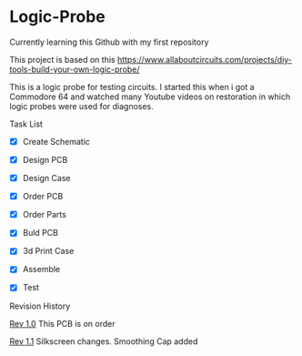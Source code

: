 # Logic-Probe

Currently learning this Github with my first repository

This project is based on this 
https://www.allaboutcircuits.com/projects/diy-tools-build-your-own-logic-probe/

This is a logic probe for testing circuits. I started this when i got a Commodore 64 and watched many Youtube videos on restoration in which logic probes were used for diagnoses.

Task List

- [x] Create Schematic
- [x] Design PCB
- [X] Design Case
- [x] Order PCB
- [X] Order Parts
- [X] Buld PCB
- [X] 3d Print Case
- [X] Assemble
- [X] Test


Revision History

[Rev 1.0](https://github.com/goose35/Logic-Probe/releases/tag/R1.0) This PCB is on order

[Rev 1.1](https://github.com/goose35/Logic-Probe/releases/tag/R1.1) Silkscreen changes. Smoothing Cap added
